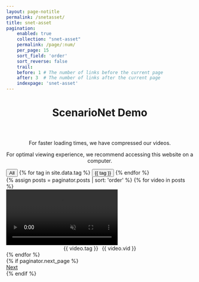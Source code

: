 ```yaml
---
layout: page-notitle
permalink: /snetasset/
title: snet-asset
pagination:
    enabled: true
    collection: "snet-asset"
    permalink: /page/:num/
    per_page: 15
    sort_field: 'order'
    sort_reverse: false
    trail:
    before: 1 # The number of links before the current page
    after: 3  # The number of links after the current page
    indexpage: 'snet-asset'
---
```

<header class="post-header center-text">
    <h1 class="post-title">ScenarioNet Demo</h1>
</header>
<div style="text-align: center;">
  <p>For faster loading times, we have compressed our videos.</p>
  <p>For optimal viewing experience, we recommend accessing this website on a computer.</p>
</div>
<div id="tag-filter">
    <button class="filter-button" data-tag="all">All</button>
    {% for tag in site.data.tag %}
    <button class="filter-button" data-tag="{{ tag }}">{{ tag }}</button>
    {% endfor %}
</div>

<div class="infinite-scroll-gallery">
    <div class="image-gallery">
    <div class="sizer"></div>
    {% assign posts = paginator.posts | sort: 'order' %}
    {% for video in posts %}
    <div class="image" data-tag="{{ video.tag }}">
        <video loop muted playsinline>
            <source src="{{ video.src }}" type="video/mp4">
            <source src="{{ video.src }}" type="video/webm">
            Your browser does not support the video tag.
        </video>
        <div class="video-info" style="display: flex; justify-content: center; align-items: center; flex-direction: row; gap: 10px;">
            <div class="badge badge-tag">{{ video.tag }}</div>
            <div class="badge badge-id">{{ video.vid }}</div>
        </div>
    </div>
    {% endfor %}
    </div>
    {% if paginator.next_page %}
    <div class="pagination">
        <a href="{{ paginator.next_page_path }}" class="pagination__next">Next</a>
    </div>
    {% endif %}
</div>

<script>
function shuffleArray(array) {
  for (let i = array.length - 1; i > 0; i--) {
    let j = Math.floor(Math.random() * (i + 1));
    [array[i], array[j]] = [array[j], array[i]];
  }
  return array;
}
document.addEventListener('DOMContentLoaded', function() {
  const POSTS_PER_PAGE = 15;
  var elem = document.querySelector('.image-gallery');
  
  var msnry = new Masonry( elem, {
    itemSelector: '.image', 
    columnWidth: '.sizer', 
    percentPosition: true
  });

  var imageElements = Array.from(document.querySelectorAll('.image'));
  shuffleArray(imageElements);
  imageElements.forEach(function(imageElement) {
    elem.appendChild(imageElement);
  });

  var infScroll = new InfiniteScroll( elem, {
    path: 'a.pagination__next',
    append: '.image',
    history: false,
    scrollThreshold: 0,
    status: '.page-load-status',
    debug: true,
    outlayer: msnry,
  });

  function updateVideos() {
    document.querySelectorAll('.image-gallery video[data-src]').forEach(function(video) {
      var rect = video.getBoundingClientRect();
      var isInViewport = rect.top <= window.innerHeight && rect.bottom >= 0;
      if (isInViewport) {
        video.src = video.getAttribute('data-src');
        video.removeAttribute('data-src');
        video.load();
      }
    });
  }

  function initializeVideo(video) {
    video.onloadeddata = function() {
      console.log('Video data loaded.');
      msnry.layout();
      video.play().catch(function(error) {
        console.error('Error attempting to play:', error);
      });
    };

    video.onerror = function() {
      console.error('Error loading video:', video.src);
      video.parentElement.style.display = 'none';
    };
    
    updateVideos();
  }

  document.querySelectorAll('.image-gallery video').forEach(initializeVideo);

  infScroll.on('append', function(response, path, items) {
    shuffleArray(Array.from(items));
    items.forEach(function(item) {
      var video = item.querySelector('video');
      if (video) {
        initializeVideo(video);
      }
    });
    filterVideos(tagFilter.value);
    checkVisibleImages();
    msnry.layout();
  });
  
  window.addEventListener('scroll', updateVideos);
  window.addEventListener('resize', updateVideos);
  window.addEventListener('resize', function() {
    msnry.layout();
  });
  
    var filterButtons = document.querySelectorAll('.filter-button');

  
    function filterVideos(tag) {
      console.log('Filtering videos for tag:', tag);
      var images = document.querySelectorAll('.image');
      images.forEach(function(image) {
        var video = image.querySelector('video');
        if (tag === 'all' || image.getAttribute('data-tag') === tag) {
          image.style.display = '';
          // If the video has not been loaded yet, load it now
          if (video.getAttribute('data-src')) {
            video.src = video.getAttribute('data-src');
            video.removeAttribute('data-src');
            video.load();
          }
        } else {
          image.style.display = 'none';
          // If the video has been loaded, unload it
          if (!video.getAttribute('data-src')) {
            video.setAttribute('data-src', video.src);
            video.src = '';
          }
        }
      });
    
      msnry.layout();
    }


filterButtons.forEach(function(button) {
    button.addEventListener('click', function(event) {
        console.log('Tag filter changed:', event.target.dataset.tag);
        filterVideos(event.target.dataset.tag);
        infScroll.loadNextPage();
        msnry.layout();

        // Remove the 'active' class from all buttons
        filterButtons.forEach(function(btn) {
            btn.classList.remove('active');
        });

        // Add the 'active' class to the clicked button
        event.target.classList.add('active');
    });
});
  
  function checkVisibleImages() {
    var images = document.querySelectorAll('.image:not([style*="display: none"])');
    if (images.length < POSTS_PER_PAGE) {
      infScroll.loadNextPage();
      msnry.layout();
    }
  }
});
</script>


